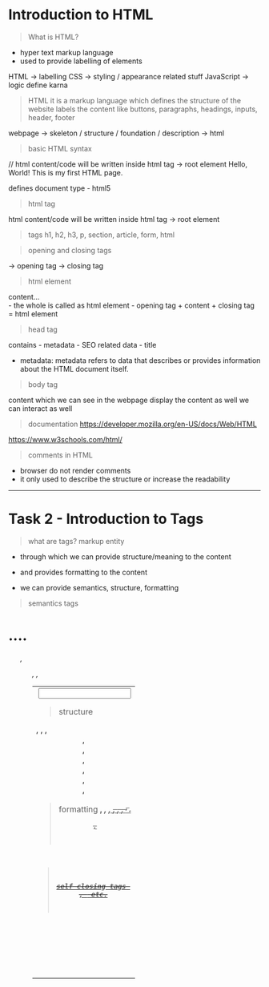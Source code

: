 # Introduction to HTML

> What is HTML?
- hyper text markup language
- used to provide labelling of elements


HTML -> labelling
CSS -> styling / appearance related stuff
JavaScript -> logic define karna


> HTML 
it is a markup language which defines the structure of the website 
labels the content like buttons, paragraphs, headings, inputs, header, footer


webpage -> skeleton / structure / foundation / description -> html
                 

> basic HTML syntax

<!DOCTYPE html> 
<html> // html content/code will be written inside html tag -> root element
<head>
    <title>Document</title>
</head>
<body>
    Hello, World! This is my first HTML page.
</body>
</html> 



> <!DOCTYPE html>
defines document type - html5

> html tag
<html></html>
html content/code will be written inside html tag -> root element

> tags
h1, h2, h3, p, section, article, form, html

> opening and closing tags
<html> -> opening tag
</html> -> closing tag

> html element
<div> content... </div>
- the whole is called as html element
- opening tag + content + closing tag = html element

> head tag
<head></head>
contains 
    - metadata
    - SEO related data
    - title



* metadata: metadata refers to data that describes or provides information about the HTML document itself.



> body tag
<body></body>
content which we can see in the webpage
display the content as well we can interact as well

> documentation 
https://developer.mozilla.org/en-US/docs/Web/HTML

https://www.w3schools.com/html/


> comments in HTML
- browser do not render comments 
- it only used to describe the structure or increase the readability 

<!-- This is a comment -->


--------------------------------------------------------------------

# Task 2 - Introduction to Tags

> what are tags?
markup entity
- through which we can provide structure/meaning to the content
- and provides formatting to the content

- we can provide semantics, structure, formatting



> semantics tags
<h1> .... <h6>
<p>
<a>
<ul>,<ol>
<table>, <tr>, <td>
<form>
<img>
<input>


> structure
<html>, <head>, <body>, <header>, <main>, <nav>, <aside>, <article>, <section>, <footer>


> formatting
<b>, <i>, <u>, <s>, <strong>, <em>, <sup>, <sub>, <pre>, <code>


> self closing tags
<br/>, <img/> etc.






